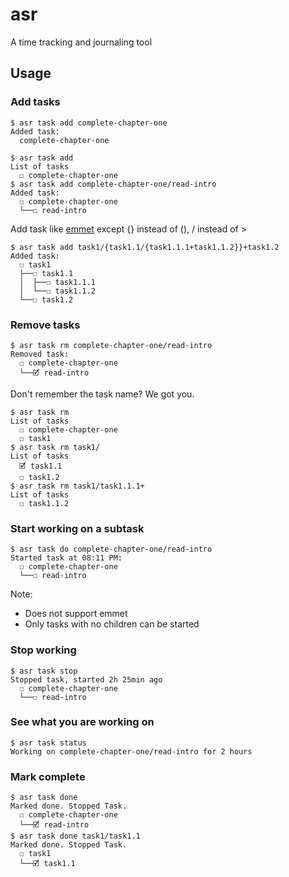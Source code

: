 # asr
A time tracking and journaling tool

## Usage
### Add tasks
```
$ asr task add complete-chapter-one
Added task:
  complete-chapter-one
```
```
$ asr task add
List of tasks
  ☐ complete-chapter-one
$ asr task add complete-chapter-one/read-intro
Added task:
  ☐ complete-chapter-one
  └──☐ read-intro
```
Add task like [emmet](https://emmet.io/) except {} instead of (), / instead of >
```
$ asr task add task1/{task1.1/{task1.1.1+task1.1.2}}+task1.2
Added task:
  ☐ task1
  ├──☐ task1.1
  │  ├──☐ task1.1.1
  │  └──☐ task1.1.2
  └──☐ task1.2
```
### Remove tasks
```
$ asr task rm complete-chapter-one/read-intro
Removed task:
  ☐ complete-chapter-one
  └──🗹 read-intro
```
Don't remember the task name? We got you.
```
$ asr task rm
List of tasks
  ☐ complete-chapter-one
  ☐ task1
$ asr task rm task1/
List of tasks
  🗹 task1.1
  ☐ task1.2
$ asr task rm task1/task1.1.1+
List of tasks
  ☐ task1.1.2
```
### Start working on a subtask
```
$ asr task do complete-chapter-one/read-intro
Started task at 08:11 PM:
  ☐ complete-chapter-one
  └──☐ read-intro
```
Note:
- Does not support emmet
- Only tasks with no children can be started
### Stop working
```
$ asr task stop
Stopped task, started 2h 25min ago
  ☐ complete-chapter-one
  └──☐ read-intro
```
### See what you are working on
```
$ asr task status
Working on complete-chapter-one/read-intro for 2 hours
```
### Mark complete
```
$ asr task done
Marked done. Stopped Task.
  ☐ complete-chapter-one
  └──🗹 read-intro
$ asr task done task1/task1.1
Marked done. Stopped Task.
  ☐ task1
  └──🗹 task1.1
```